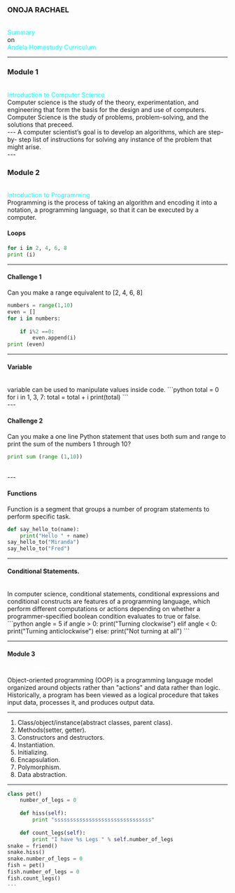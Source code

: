 

### ONOJA RACHAEL
<br>
<span style="color:cyan">Summary</span>
<br>
<span style="color:peac">on</span>
<br>
<span style="color:cyan">Andela Homestudy Curriculum</span>

---

### Module 1
<br>
<span style="color:cyan">Introduction to Computer Science</span>
<br>
Computer science is the study of the theory, experimentation, and engineering that form the basis for the design and use of computers.
Computer Science is the study of problems, problem-solving, and the solutions that preceed.
<br>
---
A computer scientist’s goal is to develop an algorithms, which are step-by-
step list of instructions for solving any instance of the problem that might arise.
<br>
---


### Module 2
<br>
<span style="color:cyan">Introduction to Programming</span>
<br>
Programming is the process of taking an algorithm and encoding it into a notation, a programming
language, so that it can be executed by a computer.

#### Loops
```python
for i in 2, 4, 6, 8
print (i)
```
---
#### Challenge 1
Can you make a range equivalent to [2, 4, 6, 8]
<br>
```python
numbers = range(1,10)
even = []
for i in numbers:
    
    if i%2 ==0:
        even.append(i)
print (even)
```

---
#### Variable
<br>
variable can be used to manipulate values inside code.
```python
total = 0
for i in 1, 3, 7:
total = total + i
print(total)
```
<br>
---

#### Challenge 2

Can you make a one line Python statement that uses both sum and range to print the sum of the numbers 1
through 10?


```python
print sum (range (1,10))
```
<br>
---

#### Functions
Function is a segment that groups a number of program statements to perform specific task.
<br>
```python
def say_hello_to(name):
	print("Hello " + name)
say_hello_to("Miranda")
say_hello_to("Fred")
```
---
#### Conditional Statements.
<br>
	In computer science, conditional statements, conditional expressions and conditional constructs are features of a programming language, which perform different computations or actions depending on whether a programmer-specified boolean condition evaluates to true or false.
```python
angle = 5
if angle > 0:
print("Turning clockwise")
elif angle < 0:
print("Turning anticlockwise")
else:
print("Not turning at all")
```

---
#### Module 3
<span style="color:white; font-size:0.6em;">Object Oriented Programming (OOP)</span>

Object-oriented programming (OOP) is a programming language model organized around objects rather than "actions" and data rather than logic. Historically, a program has been viewed as a logical procedure that takes input data, processes it, and produces output data.

---
1. Class/object/instance(abstract classes, parent class).
2. Methods(setter, getter).
3. Constructors and destructors.
4. Instantiation.
5. Initializing.
6. Encapsulation.
7. Polymorphism.
8. Data abstraction.

---
```python
class pet()
	number_of_legs = 0
	
	def hiss(self):
		print "sssssssssssssssssssssssssssssss"
		
	def count_legs(self):
		print "I have %s Legs " % self.number_of_legs
snake = friend()
snake.hiss()
snake.number_of_legs = 0
fish = pet()
fish.number_of_legs = 0
fish.count_legs()
---


